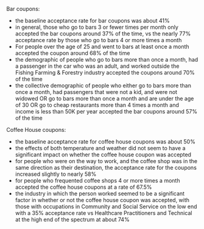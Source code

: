 Bar coupons:
- the baseline acceptance rate for bar coupons was about 41%
- in general, those who go to bars 3 or fewer times per month only accepted the bar coupons around 37% of the time, vs the nearly 77% acceptance rate by those who go to bars 4 or more times a month
- For people over the age of 25 and went to bars at least once a month accepted the coupon around 68% of the time
- the demographic of people who go to bars more than once a month, had a passenger in the car who was an adult, and worked outside the Fishing Farming & Forestry industry accepted the coupons around 70% of the time
- the collective demographic of people who either go to bars more than once a month, had passengers that were not a kid, and were not widowed OR go to bars more than once a month and are under the age of 30 OR go to cheap restaurants more than 4 times a month and income is less than 50K per year accepted the bar coupons around 57% of the time

Coffee House coupons:
- the baseline acceptance rate for coffee house coupons was about 50%
- the effects of both temperature and weather did not seem to have a significant impact on whether the coffee house coupon was accepted
- for people who were on the way to work, and the coffee shop was in the same direction as their destination, the acceptance rate for the coupons increased slightly to nearly 58%
- for people who frequented coffee shops 4 or more times a month accepted the coffee house coupons at a rate of 67.5%
- the industry in which the person worked seemed to be a significant factor in whether or not the coffee house coupon was accepted, with those with occupations in Community and Social Service on the low end with a 35% acceptance rate vs Healthcare Practitioners and Technical at the high end of the spectrum at about 74%
